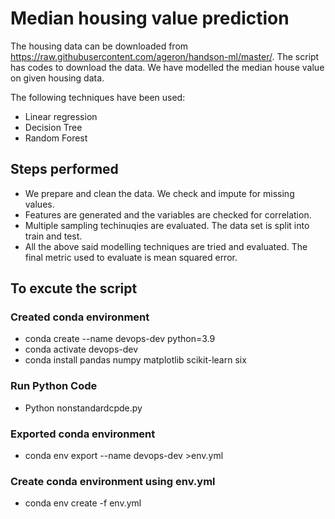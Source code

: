 # Median housing value prediction

The housing data can be downloaded from https://raw.githubusercontent.com/ageron/handson-ml/master/. The script has codes to download the data. We have modelled the median house value on given housing data. 

The following techniques have been used: 

 - Linear regression
 - Decision Tree
 - Random Forest

## Steps performed
 - We prepare and clean the data. We check and impute for missing values.
 - Features are generated and the variables are checked for correlation.
 - Multiple sampling techinuqies are evaluated. The data set is split into train and test.
 - All the above said modelling techniques are tried and evaluated. The final metric used to evaluate is mean squared error.
 
## To excute the script
 ### Created conda environment
  - conda create --name devops-dev python=3.9
  - conda activate devops-dev
  - conda install pandas numpy matplotlib scikit-learn six

 ### Run Python Code
  - Python nonstandardcpde.py

 ### Exported conda environment
  - conda env export --name devops-dev >env.yml

 ### Create conda environment using env.yml
  - conda env create -f env.yml


